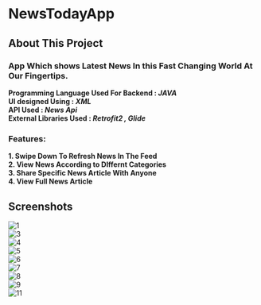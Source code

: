 # NewsTodayApp
## About This Project 
###  App Which shows Latest News In this Fast Changing World At Our Fingertips.
**Programming Language Used For Backend : _JAVA_**  
**UI designed Using : _XML_**     
**API Used : _News Api_**  
**External Libraries Used : _Retrofit2 , Glide_**  

### Features:  

**1. Swipe Down To Refresh News In The Feed**  
**2. View News According to DIffernt Categories**  
**3. Share Specific News Article With Anyone**  
**4. View Full News Article**  


## Screenshots 

![1](https://user-images.githubusercontent.com/83021173/140615829-83bfa019-38e7-4d84-8f03-5a1bc0e27ad5.png)  
![3](https://user-images.githubusercontent.com/83021173/140615831-9ba02761-5a47-4dce-ac78-e72c949f093a.png)  
![4](https://user-images.githubusercontent.com/83021173/140615832-2e8b8027-29bc-4243-bdcb-9b4172cecbe0.png)  
![5](https://user-images.githubusercontent.com/83021173/140615833-b3d4118b-b392-45dc-a858-71ec7d321ce6.png)  
![6](https://user-images.githubusercontent.com/83021173/140615834-773817ae-2b66-4bba-a112-0fce9faa8221.png)  
![7](https://user-images.githubusercontent.com/83021173/140615836-718e3b16-4ab0-4673-be3c-07c8077c6ac1.png)  
![8](https://user-images.githubusercontent.com/83021173/140615837-81bc258d-951c-4521-a25c-1e9a6afbfbe2.png)  
![9](https://user-images.githubusercontent.com/83021173/140615838-5d80d86d-3502-4166-998e-d292599aab91.png)  
![11](https://user-images.githubusercontent.com/83021173/140615839-d8252c90-da4f-4858-a024-b2d5d03e5adf.png)  


